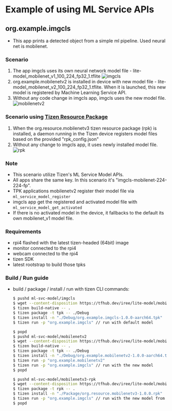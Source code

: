 # Example of using ML Service APIs

## org.example.imgcls

- This app prints a detected object from a simple ml pipeline. Used neural net is mobilenet.

### Scenario

1. The app imgcls uses its own neural network model file - lite-model_mobilenet_v1_100_224_fp32_1.tflite
![imgcls](./mobilenetv1_600.png)
2. org.example.mobilenetv2 is installed in device with new model file - lite-model_mobilenet_v2_100_224_fp32_1.tflite. When it is launched, this new model is registered by Machine Learning Service API.
3. Without any code change in imgcls app, imgcls uses the new model file.
![mobilenetv2](./mobilenetv2_600.png)

### Scenario using [Tizen Resource Package](https://docs.tizen.org/application/tizen-studio/native-tools/rpk-package/)

1. When the org.resource.mobilenetv3 tizen resource package (rpk) is installed, a daemon running in the Tizen device registers model files based on the provided "rpk_config.json"
2. Without any change to imgcls app, it uses newly installed model file.
![rpk](./mobilenetv3_600.png)

### Note

- This scenario utilize Tizen's ML Service Model APIs.
- All apps share the same key. In this scenario it's "imgcls-mobilenet-224-224-fp".
- TPK applications mobilenetv2 register their model file via `ml_service_model_register`
- imgcls app get the registered and activated model file with `ml_service_model_get_activated`
- If there is no activated model in the device, it fallbacks to the default its own mobilenet_v1 model file.

### Requirements

- rpi4 flashed with the latest tizen-headed (64bit) image
- monitor connected to the rpi4
- webcam connected to the rpi4
- tizen SDK
- latest rootstrap to build those tpks

### Build / Run guide

- build / package / install / run with tizen CLI commands:
  ```bash
  $ pushd ml-svc-model/imgcls
  $ wget --content-disposition https://tfhub.dev/iree/lite-model/mobilenet_v1_100_224/fp32/1?lite-format=tflite -P res/
  $ tizen build-native -- .
  $ tizen package -t tpk -- ./Debug
  $ tizen install -n "./Debug/org.example.imgcls-1.0.0-aarch64.tpk"
  $ tizen run -p "org.example.imgcls" // run with default model

  $ popd
  $ pushd ml-svc-model/mobilenetv2
  $ wget --content-disposition https://tfhub.dev/iree/lite-model/mobilenet_v2_100_224/fp32/1?lite-format=tflite -P shared/res/
  $ tizen build-native -- .
  $ tizen package -t tpk -- ./Debug
  $ tizen install -n "./Debug/org.example.mobilenetv2-1.0.0-aarch64.tpk"
  $ tizen run -p "org.example.mobilenetv2"
  $ tizen run -p "org.example.imgcls" // run with the new model
  $ popd

  $ pushd ml-svc-model/mobilenetv3-rpk
  $ wget --content-disposition https://tfhub.dev/iree/lite-model/mobilenet_v3_large_100_224/fp32/1?lite-format=tflite -P res/global/tizen.ai.model/
  $ tizen package -t rpk -- .
  $ tizen install -n "./Package/org.resource.mobilenetv3-1.0.0.rpk"
  $ tizen run -p "org.example.imgcls" // run with the new model from rpk
  $ popd
  ```
